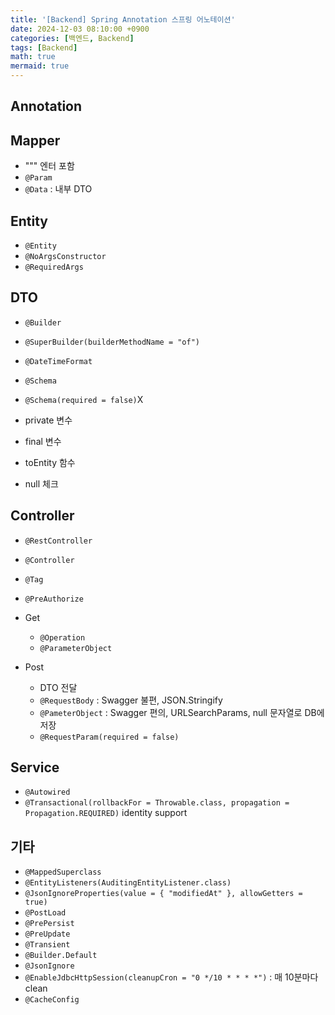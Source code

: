```yaml
---
title: '[Backend] Spring Annotation 스프링 어노테이션'
date: 2024-12-03 08:10:00 +0900
categories: [백엔드, Backend]
tags: [Backend]
math: true
mermaid: true
---
```


## Annotation
## Mapper
- """ 엔터 포함
- `@Param`
- `@Data` : 내부 DTO

## Entity
- `@Entity`
- `@NoArgsConstructor`
- `@RequiredArgs`

## DTO 
- `@Builder`
- `@SuperBuilder(builderMethodName = "of")`
- `@DateTimeFormat`
- `@Schema`
- `@Schema(required = false)`X

- private 변수
- final 변수
- toEntity 함수
- null 체크

## Controller
- `@RestController`
- `@Controller`
- `@Tag`
- `@PreAuthorize`

- Get
	- `@Operation`
	- `@ParameterObject`
- Post
	- DTO 전달
	- `@RequestBody` : Swagger 불편, JSON.Stringify
	- `@PameterObject` : Swagger 편의, URLSearchParams, null 문자열로 DB에 저장
	- `@RequestParam(required = false)`

## Service
- `@Autowired`
- `@Transactional(rollbackFor = Throwable.class, propagation = Propagation.REQUIRED)` identity support

## 기타
- `@MappedSuperclass`
- `@EntityListeners(AuditingEntityListener.class)`
- `@JsonIgnoreProperties(value = { "modifiedAt" }, allowGetters = true)`
- `@PostLoad`
- `@PrePersist`
- `@PreUpdate`
- `@Transient`
- `@Builder.Default`
- `@JsonIgnore`
- `@EnableJdbcHttpSession(cleanupCron = "0 */10 * * * *")` : 매 10분마다 clean
- `@CacheConfig`